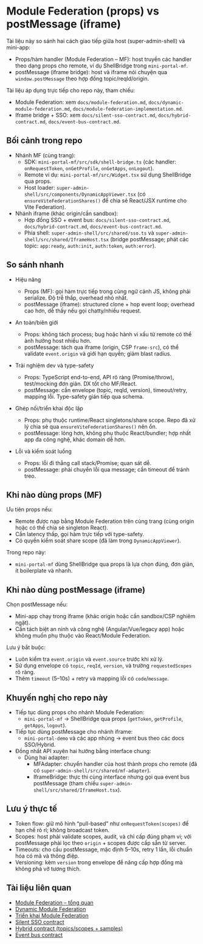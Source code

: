 # Module Federation (props) vs postMessage (iframe)

Tài liệu này so sánh hai cách giao tiếp giữa host (super-admin-shell) và mini-app:
- Props/hàm handler (Module Federation – MF): host truyền các handler theo dạng props cho remote, ví dụ ShellBridge trong `mini-portal-mf`.
- postMessage (iframe bridge): host và iframe nói chuyện qua `window.postMessage` theo hợp đồng topic/reqId/origin.

Tài liệu áp dụng trực tiếp cho repo này, tham chiếu:
- Module Federation: xem `docs/module-federation.md`, `docs/dynamic-module-federation.md`, `docs/module-federation-implementation.md`.
- Iframe bridge + SSO: xem `docs/silent-sso-contract.md`, `docs/hybrid-contract.md`, `docs/event-bus-contract.md`.

## Bối cảnh trong repo

- Nhánh MF (cùng trang):
  - SDK: `mini-portal-mf/src/sdk/shell-bridge.ts` (các handler: `onRequestToken`, `onGetProfile`, `onGetApps`, `onLogout`).
  - Remote ví dụ: `mini-portal-mf/src/Widget.tsx` sử dụng ShellBridge qua props.
  - Host loader: `super-admin-shell/src/components/DynamicAppViewer.tsx` (có `ensureViteFederationShares()` để chia sẻ React/JSX runtime cho Vite Federation).
- Nhánh iframe (khác origin/cần sandbox):
  - Hợp đồng SSO + event bus: `docs/silent-sso-contract.md`, `docs/hybrid-contract.md`, `docs/event-bus-contract.md`.
  - Phía shell: `super-admin-shell/src/shared/sso.ts` và `super-admin-shell/src/shared/IframeHost.tsx` (bridge postMessage; phát các topic: `app:ready`, `auth:init`, `auth:token`, `auth:error`).

## So sánh nhanh

- Hiệu năng
  - Props (MF): gọi hàm trực tiếp trong cùng ngữ cảnh JS, không phải serialize. Độ trễ thấp, overhead nhỏ nhất.
  - postMessage (iframe): structured clone + hop event loop; overhead cao hơn, dễ thấy nếu gọi chatty/nhiều request.

- An toàn/biên giới
  - Props: không tách process; bug hoặc hành vi xấu từ remote có thể ảnh hưởng host nhiều hơn.
  - postMessage: tách qua iframe (origin, CSP `frame-src`), có thể validate `event.origin` và giới hạn quyền; giảm blast radius.

- Trải nghiệm dev và type-safety
  - Props: TypeScript end-to-end, API rõ ràng (Promise/throw), test/mocking đơn giản. DX tốt cho MF/React.
  - postMessage: cần envelope (topic, reqId, version), timeout/retry, mapping lỗi. Type-safety gián tiếp qua schema.

- Ghép nối/triển khai độc lập
  - Props: phụ thuộc runtime/React singletons/share scope. Repo đã xử lý chia sẻ qua `ensureViteFederationShares()` nên ổn.
  - postMessage: lỏng hơn, không phụ thuộc React/bundler; hợp nhất app đa công nghệ, khác domain dễ hơn.

- Lỗi và kiểm soát luồng
  - Props: lỗi đi thẳng call stack/Promise; quan sát dễ.
  - postMessage: phải chuyển lỗi qua message; cần timeout để tránh treo.

## Khi nào dùng props (MF)

Ưu tiên props nếu:
- Remote được nạp bằng Module Federation trên cùng trang (cùng origin hoặc có thể chia sẻ singleton React).
- Cần latency thấp, gọi hàm trực tiếp với type-safety.
- Có quyền kiểm soát share scope (đã làm trong `DynamicAppViewer`).

Trong repo này:
- `mini-portal-mf` dùng ShellBridge qua props là lựa chọn đúng, đơn giản, ít boilerplate và nhanh.

## Khi nào dùng postMessage (iframe)

Chọn postMessage nếu:
- Mini-app chạy trong iframe (khác origin hoặc cần sandbox/CSP nghiêm ngặt).
- Cần tách biệt an ninh và công nghệ (Angular/Vue/legacy app) hoặc không muốn phụ thuộc vào React/Module Federation.

Lưu ý bắt buộc:
- Luôn kiểm tra `event.origin` và `event.source` trước khi xử lý.
- Sử dụng envelope có `topic`, `reqId`, `version`, và trường `requestedScopes` rõ ràng.
- Thêm `timeout` (5–10s) + retry và mapping lỗi có `code`/`message`.

## Khuyến nghị cho repo này

- Tiếp tục dùng props cho nhánh Module Federation:
  - `mini-portal-mf` → ShellBridge qua props (`getToken`, `getProfile`, `getApps`, `logout`).
- Tiếp tục dùng postMessage cho nhánh iframe:
  - `mini-portal-demo` và các app nhúng → event bus theo các docs SSO/Hybrid.
- Đồng nhất API xuyên hai hướng bằng interface chung:
  - Dùng hai adapter:
    - MFAdapter: chuyển handler của host thành props cho remote (đã có `super-admin-shell/src/shared/mf-adapter`).
    - IframeBridge: thực thi cùng interface nhưng gọi qua event bus postMessage (tham chiếu `super-admin-shell/src/shared/IframeHost.tsx`).

## Lưu ý thực tế

- Token flow: giữ mô hình “pull-based” như `onRequestToken(scopes)` để hạn chế rò rỉ; không broadcast token.
- Scopes: host phải validate scopes, audit, và chỉ cấp đúng phạm vi; với postMessage phải lọc theo `origin` + scopes được cấp sẵn từ server.
- Timeouts: cho cầu postMessage, mặc định 5–10s, retry 1 lần, lỗi chuẩn hóa có mã và thông điệp.
- Versioning: kèm `version` trong envelope để nâng cấp hợp đồng mà không phá vỡ tương thích.

## Tài liệu liên quan

- [Module Federation – tổng quan](./module-federation.md)
- [Dynamic Module Federation](./dynamic-module-federation.md)
- [Triển khai Module Federation](./module-federation-implementation.md)
- [Silent SSO contract](./silent-sso-contract.md)
- [Hybrid contract (topics/scopes + samples)](./hybrid-contract.md)
- [Event bus contract](./event-bus-contract.md)
